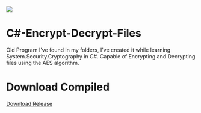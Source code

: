 <img src="https://github.com/st2o1/Csharp-Encrypt-Decrypt-Files/blob/main/image.png?raw=true">

# C#-Encrypt-Decrypt-Files
Old Program I've found in my folders, I've created it while learning System.Security.Cryptography in C#.
Capable of Encrypting and Decrypting files using the AES algorithm.

# Download Compiled
[Download Release](https://github.com/st2o1/Csharp-Encrypt-Decrypt-Files/releases/download/Compiled/Compiled.exe)
